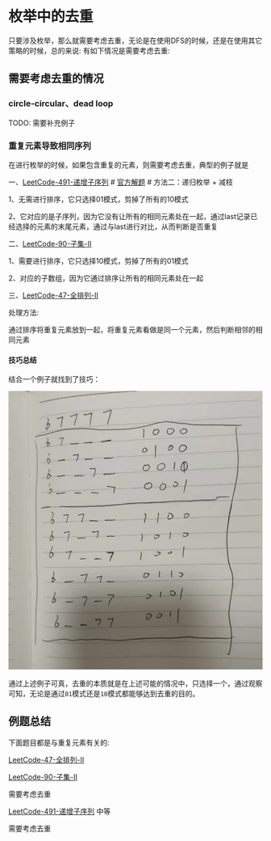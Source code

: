 # 枚举中的去重

只要涉及枚举，那么就需要考虑去重，无论是在使用DFS的时候，还是在使用其它策略的时候，总的来说: 有如下情况是需要考虑去重:

## 需要考虑去重的情况



### circle-circular、dead loop

TODO: 需要补充例子

### 重复元素导致相同序列

在进行枚举的时候，如果包含重复的元素，则需要考虑去重，典型的例子就是 

一、[LeetCode-491-递增子序列](https://leetcode-cn.com/problems/increasing-subsequences/) # [官方解题](https://leetcode-cn.com/problems/increasing-subsequences/solution/di-zeng-zi-xu-lie-by-leetcode-solution/) # 方法二：递归枚举 + 减枝

1、无需进行排序，它只选择01模式，剪掉了所有的10模式

2、它对应的是子序列，因为它没有让所有的相同元素处在一起，通过last记录已经选择的元素的末尾元素，通过与last进行对比，从而判断是否重复

二、[LeetCode-90-子集-II](https://leetcode-cn.com/problems/subsets-ii/)

1、需要进行排序，它只选择10模式，剪掉了所有的01模式

2、对应的子数组，因为它通过排序让所有的相同元素处在一起

三、[LeetCode-47-全排列-II](https://leetcode-cn.com/problems/permutations-ii/)

处理方法:

通过排序将重复元素放到一起，将重复元素看做是同一个元素，然后判断相邻的相同元素



#### 技巧总结

结合一个例子就找到了技巧：

![](./WechatIMG8.jpeg)

通过上述例子可真，去重的本质就是在上述可能的情况中，只选择一个，通过观察可知，无论是通过`01`模式还是`10`模式都能够达到去重的目的。

## 例题总结

下面题目都是与重复元素有关的:

[LeetCode-47-全排列-II](https://leetcode-cn.com/problems/permutations-ii/)



[LeetCode-90-子集-II](https://leetcode-cn.com/problems/subsets-ii/)

需要考虑去重

[LeetCode-491-递增子序列](https://leetcode-cn.com/problems/increasing-subsequences/) 中等

需要考虑去重









